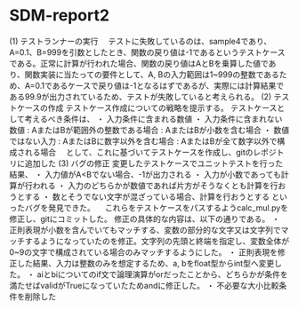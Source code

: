 # SDM-report2
(1)	テストランナーの実行
　テストに失敗しているのは、sample4であり、A=0.1、B=999を引数としたとき、関数の戻り値は-1であるというテストケースである。正常に計算が行われた場合、関数の戻り値はAとBを乗算した値であり、関数実装に当たっての要件として、A, Bの入力範囲は1~999の整数であるため、A=0.1であるケースで戻り値は-1となるはずであるが、実際には計算結果である99.9が出力されているため、テストが失敗していると考えられる。
(2)	テストケースの作成
テストケース作成についての戦略を提示する。
テストケースとして考えるべき条件は、
・	入力条件に含まれる数値
・	入力条件に含まれない数値
: AまたはBが範囲外の整数である場合
: AまたはBが小数を含む場合
・	数値ではない入力
: AまたはBに数字以外を含む場合
: AまたはBが全て数字以外で構成される場合
　として、これに基づいてテストケースを作成し、gitのレポジトリに追加した
(3)	バグの修正
変更したテストケースでユニットテストを行った結果、
・	入力値がA<Bでない場合、-1が出力される
・	入力が小数であっても計算が行われる
・	入力のどちらかが数値であれば片方がそうなくとも計算を行おうとする
・	数とそうでない文字が混ざっている場合、計算を行おうとする
といったバグを発見できた。
　これらをテストケースをパスするようcalc_mul.pyを修正し、gitにコミットした。
修正の具体的な内容は、以下の通りである。
・	正則表現が小数を含んでいてもマッチする、変数の部分的な文字又は文字列でマッチするようになっていたのを修正。文字列の先頭と終端を指定し、変数全体が0~9の文字で構成されている場合のみマッチするようにした。
・	正則表現を修正した結果、入力は整数のみを想定するため、a, bをfloat型からint型へ変更した。
・	aiとbiについてのif文で論理演算がorだったことから、どちらかが条件を満たせばvalidがTrueになっていたためandに修正した。
・	不必要な大小比較条件を削除した
